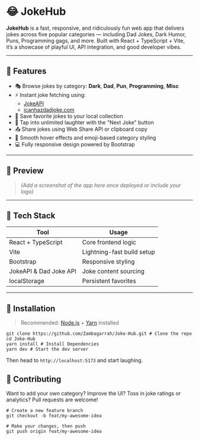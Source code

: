 # 😂 JokeHub

**JokeHub** is a fast, responsive, and ridiculously fun web app that delivers jokes across five popular categories — including Dad Jokes, Dark Humor, Puns, Programming gags, and more. Built with React + TypeScript + Vite, it’s a showcase of playful UI, API integration, and good developer vibes.

---

## 🌟 Features

- 🎭 Browse jokes by category: **Dark**, **Dad**, **Pun**, **Programming**, **Misc**
- ⚡ Instant joke fetching using:
  - [JokeAPI](https://jokeapi.dev/)
  - [icanhazdadjoke.com](https://icanhazdadjoke.com/)
- 💾 Save favorite jokes to your local collection
- 🔁 Tap into unlimited laughter with the "Next Joke" button
- 📤 Share jokes using Web Share API or clipboard copy
- 💅 Smooth hover effects and emoji-based category styling
- 💻 Fully responsive design powered by Bootstrap

---

## 📸 Preview

> _(Add a screenshot of the app here once deployed or include your logo)_

---

## 🧱 Tech Stack

| Tool | Usage |
|------|-------|
| React + TypeScript | Core frontend logic |
| Vite | Lightning-fast build setup |
| Bootstrap | Responsive styling |
| JokeAPI & Dad Joke API | Joke content sourcing |
| localStorage | Persistent favorites |

---

## 🚀 Installation

> Recommended: [Node.js](https://nodejs.org/) + [Yarn](https://yarnpkg.com/) installed


```
git clone https://github.com/Zambagarrah/Joke-Hub.git # Clone the repo
cd Joke-Hub 
yarn install # Install Dependencies
yarn dev # Start the dev server
```
Then head to `http://localhost:5173` and start laughing.

## 🧃 Contributing
Want to add your own category? 
Improve the UI? 
Toss in joke ratings or analytics? 
Pull requests are welcome!

```
# Create a new feature branch
git checkout -b feat/my-awesome-idea

# Make your changes, then push
git push origin feat/my-awesome-idea
```

